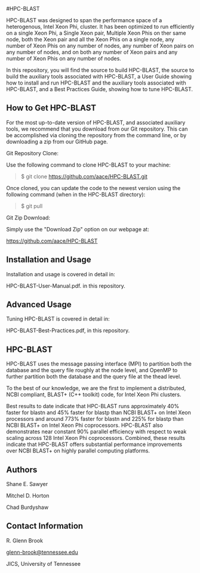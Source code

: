 #HPC-BLAST


HPC-BLAST was designed to span the performance space of a heterogenous, Intel Xeon Phi, cluster.
It has been optimized to run efficiently on a single Xeon Phi, a Single Xeon pair,
Multiple Xeon Phis on ther same node, both the Xeon pair and all the Xeon Phis on a single
node, any number of Xeon Phis on any number of nodes, any number of Xeon pairs
on any number of nodes, and on both any number of Xeon pairs and any number of
Xeon Phis on any number of nodes.

In this repository, you will find the source to build HPC-BLAST, the source to build the auxiliary tools associated with HPC-BLAST, a User Guide 
showing how to install and run HPC-BLAST and the auxiliary tools associated with HPC-BLAST, and a Best Practices Guide, showing how to tune HPC-BLAST. 



How to Get HPC-BLAST
--------------------

For the most up-to-date version of HPC-BLAST,
and associated auxiliary tools, we recommend that you
download from our Git repository. This can be accomplished via
cloning the repository from the command line, or by downloading a zip
from our GitHub page.

Git Repository Clone:

  Use the following command to clone HPC-BLAST to your machine:

  >$ git clone https://github.com/aace/HPC-BLAST.git

  Once cloned, you can update the code to the newest version using the following command (when in the HPC-BLAST directory):
   
  >$ git pull

Git Zip Download:
    
  Simply use the "Download Zip" option on our webpage at:
    
  https://github.com/aace/HPC-BLAST



Installation and Usage
----------------------

Installation and usage is covered in detail in: 

HPC-BLAST-User-Manual.pdf. in this repository.



Advanced Usage
--------------

Tuning HPC-BLAST is covered in detail in:

HPC-BLAST-Best-Practices.pdf, in this repository.



HPC-BLAST
---------

HPC-BLAST uses the message passing interface (MPI) to partition both the database and 
the query file roughly at the node level, and OpenMP to further 
partition both the database and the query file at the thead level. 

To the best of our knowledge, we are the first to implement a distributed, NCBI compliant,
BLAST+ (C++ toolkit) code, for Intel Xeon Phi clusters.

Best results to date indicate that HPC-BLAST runs approximately 40% faster for blastn 
and 45% faster for blastp than NCBI BLAST+ on Intel Xeon processors and around 773% 
faster for blastn and 225% for blastp than NCBI BLAST+ on Intel Xeon Phi coprocessors. 
HPC-BLAST also demonstrates near constant 90% parallel efficiency with respect to weak scaling 
across 128 Intel Xeon Phi coprocessors. Combined, these results indicate that HPC-BLAST 
offers substantial performance improvements over NCBI BLAST+ on highly parallel computing platforms.



Authors
-------

Shane E. Sawyer

Mitchel D. Horton

Chad Burdyshaw



Contact Information
-------------------

R. Glenn Brook 

glenn-brook@tennessee.edu

JICS, University of Tennessee


